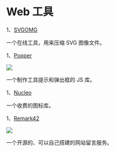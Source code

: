 # Web 工具

1、[SVGOMG](https://jakearchibald.github.io/svgomg/)

一个在线工具，用来压缩 SVG 图像文件。

1、[Popper](https://popper.js.org/)

![](https://cdn.beekka.com/blogimg/asset/202011/bg2020111702.jpg)

一个制作工具提示和弹出框的 JS 库。

1、[Nucleo](https://nucleoapp.com/)

一个收费的图标库。

1、[Remark42](https://github.com/umputun/remark42)

![](https://cdn.beekka.com/blogimg/asset/202102/bg2021020710.jpg)

一个开源的、可以自己搭建的网站留言服务。

